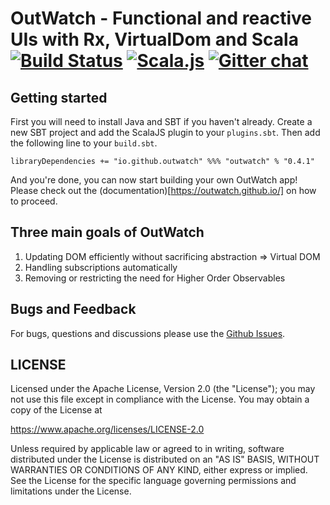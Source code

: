 # OutWatch - Functional and reactive UIs with Rx, VirtualDom and Scala [![Build Status](https://travis-ci.org/OutWatch/outwatch.svg?branch=master)](https://travis-ci.org/OutWatch/outwatch) [![Scala.js](https://www.scala-js.org/assets/badges/scalajs-0.6.6.svg)](https://www.scala-js.org) [![Gitter chat](https://badges.gitter.im/gitterHQ/gitter.png)](https://gitter.im/OutWatch/Lobby)


## Getting started

First you will need to install Java and SBT if you haven't already. 
Create a new SBT project and add the ScalaJS plugin to your `plugins.sbt`.
Then add the following line to your `build.sbt`.

    libraryDependencies += "io.github.outwatch" %%% "outwatch" % "0.4.1"
    
And you're done, you can now start building your own OutWatch app!
Please check out the (documentation)[https://outwatch.github.io/] on how to proceed.


## Three main goals of OutWatch

1. Updating DOM efficiently without sacrificing abstraction => Virtual DOM
2. Handling subscriptions automatically
3. Removing or restricting the need for Higher Order Observables



## Bugs and Feedback

For bugs, questions and discussions please use the [Github Issues](https://github.com/issues).

## LICENSE

Licensed under the Apache License, Version 2.0 (the "License");
you may not use this file except in compliance with the License.
You may obtain a copy of the License at

<https://www.apache.org/licenses/LICENSE-2.0>

Unless required by applicable law or agreed to in writing, software
distributed under the License is distributed on an "AS IS" BASIS,
WITHOUT WARRANTIES OR CONDITIONS OF ANY KIND, either express or implied.
See the License for the specific language governing permissions and
limitations under the License.
